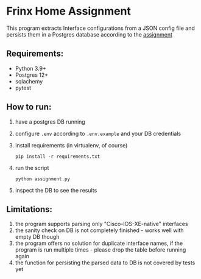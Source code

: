 # Frinx Home Assignment

This program extracts Interface configurations from a JSON config file and persists them in a Postgres database according to the [assignment](./Python_home_assignment_2021.docx)

## Requirements:

- Python 3.9+
- Postgres 12+
- sqlachemy
- pytest

## How to run:

1. have a postgres DB running
2. configure `.env` according to `.env.example` and your DB credentials
3. install requirements (in virtualenv, of course)

   ```pip
   pip install -r requirements.txt
   ```
4. run the script

   ```
   python assignment.py
   ```
5. inspect the DB to see the results

## Limitations:

1. the program supports parsing only "Cisco-IOS-XE-native" interfaces
2. the sanity check on DB is not completely finished - works well with empty DB though
3. the program offers no solution for duplicate interface names, if the program is run multiple times - please drop the table before running again
4. the function for persisting the parsed data to DB is not covered by tests yet
